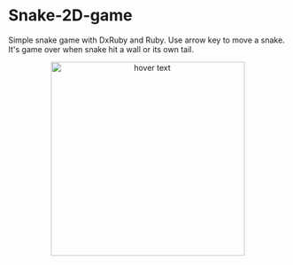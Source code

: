 # Snake-2D-game
Simple snake game with DxRuby and Ruby. Use arrow key to move a snake. It's game over when snake hit a wall or its own tail.

<p align="center">
  <img src="Snake2D\snake.PNG" width="350" title="hover text">
</p>
